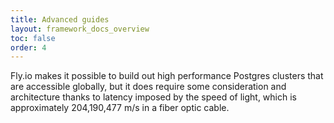 ```yaml
---
title: Advanced guides
layout: framework_docs_overview
toc: false
order: 4
---
```


Fly.io makes it possible to build out high performance Postgres clusters that are accessible globally, but it does require some consideration and architecture thanks to latency imposed by the speed of light, which is approximately 204,190,477 m/s in a fiber optic cable.